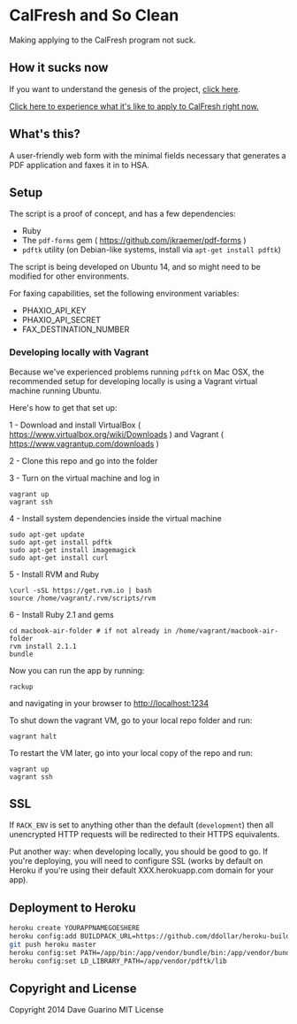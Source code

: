 # CalFresh and So Clean

Making applying to the CalFresh program not suck.

## How it sucks now

If you want to understand the genesis of the project, [click here](https://github.com/codeforamerica/health-project-ideas/issues/6).

[Click here to experience what it's like to apply to CalFresh right now.](http://codeforamerica.github.io/citizen-onboard/calfresh/)

## What's this?

A user-friendly web form with the minimal fields necessary that generates a PDF application and faxes it in to HSA.

## Setup

The script is a proof of concept, and has a few dependencies:

- Ruby
- The `pdf-forms` gem ( https://github.com/jkraemer/pdf-forms )
- `pdftk` utility (on Debian-like systems, install via `apt-get install pdftk`)

The script is being developed on Ubuntu 14, and so might need to be modified for other environments.

For faxing capabilities, set the following environment variables:

- PHAXIO_API_KEY
- PHAXIO_API_SECRET
- FAX_DESTINATION_NUMBER


### Developing locally with Vagrant

Because we've experienced problems running `pdftk` on Mac OSX, the recommended setup for developing locally is using a Vagrant virtual machine running Ubuntu.

Here's how to get that set up:

1 - Download and install VirtualBox ( https://www.virtualbox.org/wiki/Downloads ) and Vagrant ( https://www.vagrantup.com/downloads )

2 - Clone this repo and go into the folder

3 - Turn on the virtual machine and log in

```
vagrant up
vagrant ssh
```

4 - Install system dependencies inside the virtual machine

```
sudo apt-get update
sudo apt-get install pdftk
sudo apt-get install imagemagick
sudo apt-get install curl
```

5 - Install RVM and Ruby

```
\curl -sSL https://get.rvm.io | bash
source /home/vagrant/.rvm/scripts/rvm
```

6 - Install Ruby 2.1 and gems

```
cd macbook-air-folder # if not already in /home/vagrant/macbook-air-folder
rvm install 2.1.1
bundle
```

Now you can run the app by running:

```
rackup
```

and navigating in your browser to [http://localhost:1234](http://localhost:1234)


To shut down the vagrant VM, go to your local repo folder and run:

```
vagrant halt
```

To restart the VM later, go into your local copy of the repo and run:

```
vagrant up
vagrant ssh
```


## SSL

If `RACK_ENV` is set to anything other than the default (`development`) then all unencrypted HTTP requests will be redirected to their HTTPS equivalents.

Put another way: when developing locally, you should be good to go. If you're deploying, you will need to configure SSL (works by default on Heroku if you're using their default XXX.herokuapp.com domain for your app).

## Deployment to Heroku

```bash
heroku create YOURAPPNAMEGOESHERE
heroku config:add BUILDPACK_URL=https://github.com/ddollar/heroku-buildpack-multi.git
git push heroku master
heroku config:set PATH=/app/bin:/app/vendor/bundle/bin:/app/vendor/bundle/ruby/2.1.0/bin:/usr/local/bin:/usr/bin:/bin:/app/vendor/pdftk/bin
heroku config:set LD_LIBRARY_PATH=/app/vendor/pdftk/lib
```


## Copyright and License

Copyright 2014 Dave Guarino
MIT License
